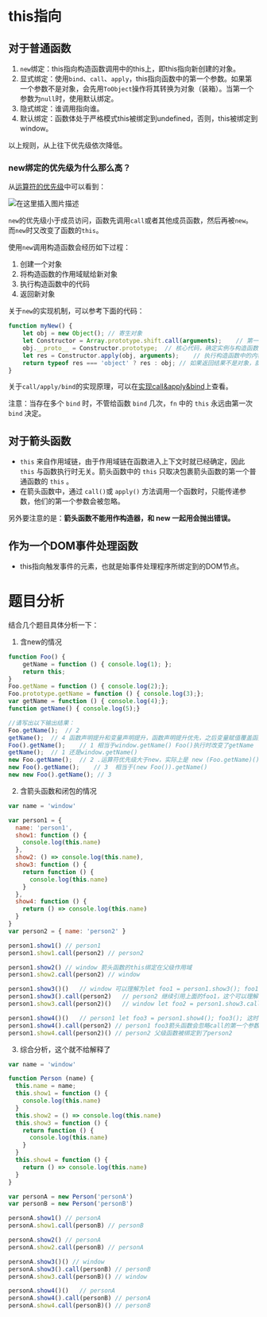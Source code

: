 # this指向
## 对于普通函数
1. `new`绑定：this指向构造函数调用中的this上，即this指向新创建的对象。
2. 显式绑定：使用`bind`、`call`、`apply`，this指向函数中的第一个参数。如果第一个参数不是对象，会先用`ToObject`操作将其转换为对象（装箱）。当第一个参数为`null`时，使用默认绑定。
3. 隐式绑定：谁调用指向谁。
4. 默认绑定：函数体处于严格模式this被绑定到undefined，否则，this被绑定到window。

以上规则，从上往下优先级依次降低。

### new绑定的优先级为什么那么高？
从[运算符的优先级](https://developer.mozilla.org/zh-CN/docs/Web/JavaScript/Reference/Operators/Operator_Precedence)中可以看到：

![在这里插入图片描述](https://img-blog.csdnimg.cn/20200729205256899.png?x-oss-process=image/watermark,type_ZmFuZ3poZW5naGVpdGk,shadow_10,text_aHR0cHM6Ly9ibG9nLmNzZG4ubmV0L3FxXzQyNTMyMTI4,size_16,color_FFFFFF,t_70)

`new`的优先级小于成员访问，函数先调用`call`或者其他成员函数，然后再被`new`。而`new`时又改变了函数的`this`。

使用`new`调用构造函数会经历如下过程：
1. 创建一个对象
2. 将构造函数的作用域赋给新对象
3. 执行构造函数中的代码
4. 返回新对象

关于`new`的实现机制，可以参考下面的代码：

```js
function myNew() {
    let obj = new Object(); // 寄生对象
    let Constructor = Array.prototype.shift.call(arguments);    // 第一项参数，即构造函数
    obj.__proto__ = Constructor.prototype;  // 核心代码，确定实例与构造函数的关系，这样obj就可以访问到构造函数原型中的属性
    let res = Constructor.apply(obj, arguments);    // 执行构造函数中的内容，返回res。注意在这个地方将this绑定到了obj上
    return typeof res === 'object' ? res : obj; // 如果返回结果不是对象，就返回一个空对象
}
```
关于`call/apply/bind`的实现原理，可以在[实现call&apply&bind](https://github.com/BIGDgreen/frontEnd-Interview/tree/master/%E6%89%8B%E5%86%99%E7%B3%BB%E5%88%97/%E5%AE%9E%E7%8E%B0call%26apply%26bind)上查看。

注意：当存在多个 `bind` 时，不管给函数 `bind` 几次，`fn` 中的 `this` 永远由第一次 `bind` 决定。

## 对于箭头函数
- `this` 来自作用域链，由于作用域链在函数进入上下文时就已经确定，因此 `this` 与函数执行时无关。箭头函数中的 `this` 只取决包裹箭头函数的第一个普通函数的 `this` 。
- 在箭头函数中，通过 `call()`或 `apply()` 方法调用一个函数时，只能传递参数，他们的第一个参数会被忽略。

另外要注意的是：**箭头函数不能用作构造器，和 new 一起用会抛出错误。**

## 作为一个DOM事件处理函数
- this指向触发事件的元素，也就是始事件处理程序所绑定到的DOM节点。
  
# 题目分析
结合几个题目具体分析一下：

1. 含new的情况
```js
function Foo() {
    getName = function () { console.log(1); };
    return this;
}
Foo.getName = function () { console.log(2);};
Foo.prototype.getName = function () { console.log(3);};
var getName = function () { console.log(4);};
function getName() { console.log(5);}

//请写出以下输出结果：
Foo.getName();  // 2
getName();  // 4 函数声明提升和变量声明提升，函数声明提升优先，之后变量赋值覆盖函数声明
Foo().getName();    // 1 相当于window.getName() Foo()执行时改变了getName
getName();  // 1 还是window.getName()
new Foo.getName();  // 2 .运算符优先级大于new，实际上是 new (Foo.getName)()
new Foo().getName();    // 3  相当于(new Foo()).getName()
new new Foo().getName(); // 3 
```

2. 含箭头函数和闭包的情况
```js
var name = 'window'

var person1 = {
  name: 'person1',
  show1: function () {
    console.log(this.name)
  },
  show2: () => console.log(this.name),
  show3: function () {
    return function () {
      console.log(this.name)
    }
  },
  show4: function () {
    return () => console.log(this.name)
  }
}
var person2 = { name: 'person2' }

person1.show1() // person1
person1.show1.call(person2) // person2

person1.show2() // window 箭头函数的this绑定在父级作用域
person1.show2.call(person2) // window

person1.show3()()   // window 可以理解为let foo1 = person1.show3(); foo1();
person1.show3().call(person2)   // person2 继续引用上面的foo1，这个可以理解为foo1.call(person2)
person1.show3.call(person2)()   // window let foo2 = person1.show3.call(person2); foo2();

person1.show4()()   // person1 let foo3 = person1.show4(); foo3(); 这时foo3是个箭头函数，this指向父级作用域，而父级函数被person1调用，因此this指向person1
person1.show4().call(person2) // person1 foo3箭头函数会忽略call的第一个参数
person1.show4.call(person2)() // person2 父级函数被绑定到了person2
```

3. 综合分析，这个就不给解释了
```js
var name = 'window'

function Person (name) {
  this.name = name;
  this.show1 = function () {
    console.log(this.name)
  }
  this.show2 = () => console.log(this.name)
  this.show3 = function () {
    return function () {
      console.log(this.name)
    }
  }
  this.show4 = function () {
    return () => console.log(this.name)
  }
}

var personA = new Person('personA')
var personB = new Person('personB')

personA.show1() // personA
personA.show1.call(personB) // personB

personA.show2() // personA
personA.show2.call(personB) // personA

personA.show3()() // window
personA.show3().call(personB) // personB
personA.show3.call(personB)() // window

personA.show4()()   // personA
personA.show4().call(personB) // personA
personA.show4.call(personB)() // personB
```

